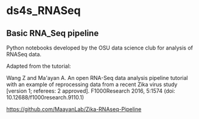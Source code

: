 # ds4s_RNASeq

## Basic RNA_Seq pipeline

Python notebooks developed by the OSU data science club for analysis of RNASeq data.

Adapted from the tutorial:

Wang Z and Ma'ayan A. 
An open RNA-Seq data analysis pipeline tutorial with an example of reprocessing data from a recent Zika virus study [version 1; referees: 2 approved]. F1000Research 2016, 5:1574 (doi: 10.12688/f1000research.9110.1)

https://github.com/MaayanLab/Zika-RNAseq-Pipeline
